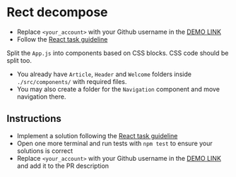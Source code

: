 # Rect decompose
- Replace `<your_account>` with your Github username in the [DEMO LINK](https://yanaost.github.io/react_decompose/)
- Follow the [React task guideline](https://github.com/mate-academy/react_task-guideline#react-tasks-guideline)

Split the `App.js` into components based on CSS blocks. CSS code should be split too.
- You already have `Article`, `Header` and `Welcome` folders inside `./src/components/` with required files.
- You may also create a folder for the `Navigation` component and move navigation there.

## Instructions

- Implement a solution following the [React task guideline](https://github.com/mate-academy/react_task-guideline#react-tasks-guideline)
- Open one more terminal and run tests with `npm test` to ensure your solutions is correct
- Replace `<your_account>` with your Github username in the [DEMO LINK](https://<your_account>.github.io/react_decompose/) and add it to the PR description
